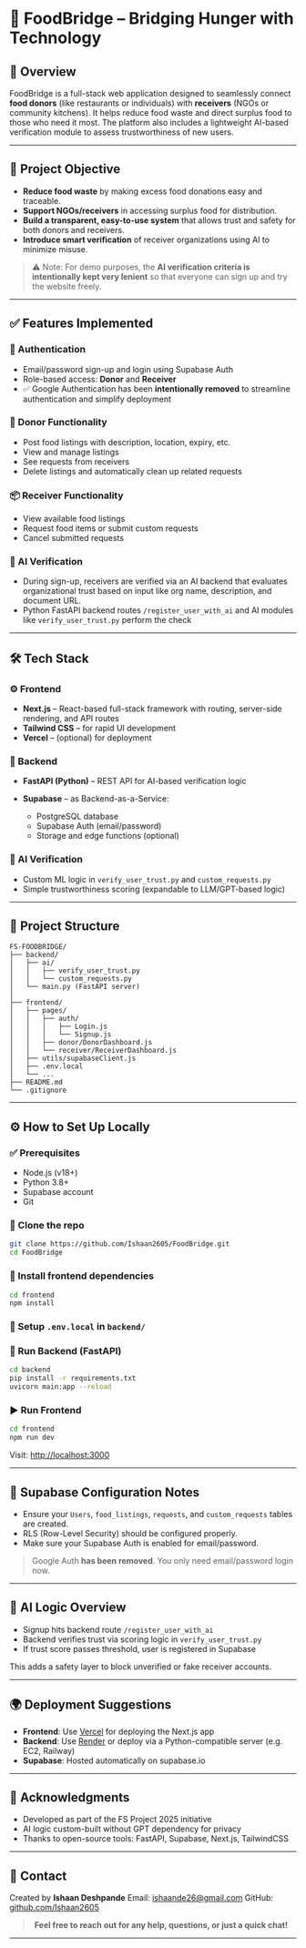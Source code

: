 # 🥗 FoodBridge – Bridging Hunger with Technology

## 🚀 Overview

FoodBridge is a full-stack web application designed to seamlessly connect **food donors** (like restaurants or individuals) with **receivers** (NGOs or community kitchens). It helps reduce food waste and direct surplus food to those who need it most. The platform also includes a lightweight AI-based verification module to assess trustworthiness of new users.

---

## 🌟 Project Objective

* **Reduce food waste** by making excess food donations easy and traceable.
* **Support NGOs/receivers** in accessing surplus food for distribution.
* **Build a transparent, easy-to-use system** that allows trust and safety for both donors and receivers.
* **Introduce smart verification** of receiver organizations using AI to minimize misuse.

> ⚠️ Note: For demo purposes, the **AI verification criteria is intentionally kept very lenient** so that everyone can sign up and try the website freely.

---

## ✅ Features Implemented

### 👤 Authentication

* Email/password sign-up and login using Supabase Auth
* Role-based access: **Donor** and **Receiver**
* ✅ Google Authentication has been **intentionally removed** to streamline authentication and simplify deployment

### 🍱 Donor Functionality

* Post food listings with description, location, expiry, etc.
* View and manage listings
* See requests from receivers
* Delete listings and automatically clean up related requests

### 📦 Receiver Functionality

* View available food listings
* Request food items or submit custom requests
* Cancel submitted requests

### 🧠 AI Verification

* During sign-up, receivers are verified via an AI backend that evaluates organizational trust based on input like org name, description, and document URL.
* Python FastAPI backend routes `/register_user_with_ai` and AI modules like `verify_user_trust.py` perform the check

---

## 🛠️ Tech Stack

### ⚙️ Frontend

* **Next.js** – React-based full-stack framework with routing, server-side rendering, and API routes
* **Tailwind CSS** – for rapid UI development
* **Vercel** – (optional) for deployment

### 🧹 Backend

* **FastAPI (Python)** – REST API for AI-based verification logic
* **Supabase** – as Backend-as-a-Service:

  * PostgreSQL database
  * Supabase Auth (email/password)
  * Storage and edge functions (optional)

### 🧠 AI Verification

* Custom ML logic in `verify_user_trust.py` and `custom_requests.py`
* Simple trustworthiness scoring (expandable to LLM/GPT-based logic)

---

## 📁 Project Structure

```
FS-FOODBRIDGE/
├── backend/
│   ├── ai/
│   │   ├── verify_user_trust.py
│   │   └── custom_requests.py
│   └── main.py (FastAPI server)
│
├── frontend/
│   ├── pages/
│   │   ├── auth/
│   │   │   ├── Login.js
│   │   │   └── Signup.js
│   │   ├── donor/DonorDashboard.js
│   │   └── receiver/ReceiverDashboard.js
│   ├── utils/supabaseClient.js
│   ├── .env.local
│   └── ...
├── README.md
└── .gitignore
```

---

## ⚙️ How to Set Up Locally

### ✅ Prerequisites

* Node.js (v18+)
* Python 3.8+
* Supabase account
* Git

### 🔻 Clone the repo

```bash
git clone https://github.com/Ishaan2605/FoodBridge.git
cd FoodBridge
```

### 📆 Install frontend dependencies

```bash
cd frontend
npm install
```

### 🔑 Setup `.env.local` in `backend/`

### 🐍 Run Backend (FastAPI)

```bash
cd backend
pip install -r requirements.txt
uvicorn main:app --reload
```

### ▶️ Run Frontend

```bash
cd frontend
npm run dev
```

Visit: [http://localhost:3000](http://localhost:3000)

---

## 🔐 Supabase Configuration Notes

* Ensure your `Users`, `food_listings`, `requests`, and `custom_requests` tables are created.
* RLS (Row-Level Security) should be configured properly.
* Make sure your Supabase Auth is enabled for email/password.

> Google Auth **has been removed**. You only need email/password login now.

---

## 🧠 AI Logic Overview

* Signup hits backend route `/register_user_with_ai`
* Backend verifies trust via scoring logic in `verify_user_trust.py`
* If trust score passes threshold, user is registered in Supabase

This adds a safety layer to block unverified or fake receiver accounts.

---

## 🌍 Deployment Suggestions

* **Frontend**: Use [Vercel](https://vercel.com/) for deploying the Next.js app
* **Backend**: Use [Render](https://render.com/) or deploy via a Python-compatible server (e.g. EC2, Railway)
* **Supabase**: Hosted automatically on supabase.io

---

## 🤝 Acknowledgments

* Developed as part of the FS Project 2025 initiative
* AI logic custom-built without GPT dependency for privacy
* Thanks to open-source tools: FastAPI, Supabase, Next.js, TailwindCSS

---

## 📢 Contact

Created by **Ishaan Deshpande**
Email: [ishaande26@gmail.com](mailto:ishaande26@gmail.com)
GitHub: [github.com/Ishaan2605](https://github.com/Ishaan2605)

>  **Feel free to reach out for any help, questions, or just a quick chat!**

---
